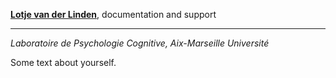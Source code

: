 **[Lotje van der Linden](http://www.cogsci.nl/lvanderlinden)**, documentation and support

---

*Laboratoire de Psychologie Cognitive, Aix-Marseille Université*

Some text about yourself.